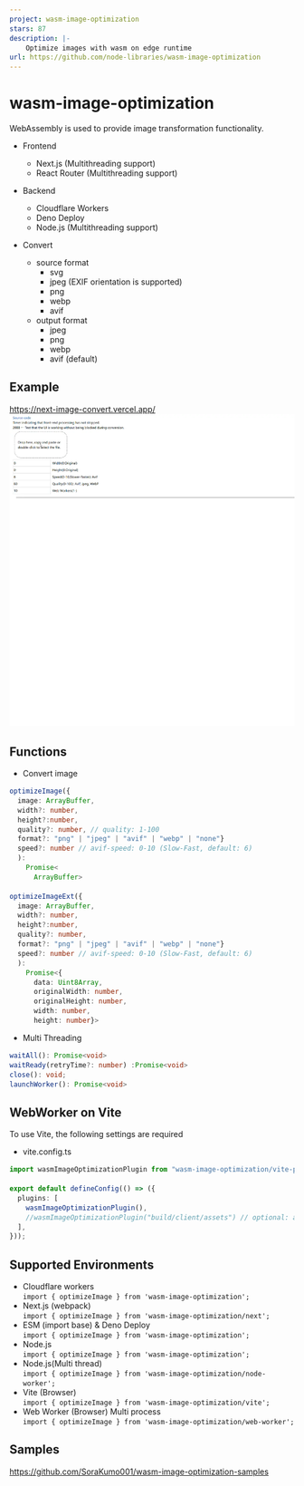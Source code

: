```yaml
---
project: wasm-image-optimization
stars: 87
description: |-
    Optimize images with wasm on edge runtime
url: https://github.com/node-libraries/wasm-image-optimization
---
```


# wasm-image-optimization

WebAssembly is used to provide image transformation functionality.

- Frontend

  - Next.js (Multithreading support)
  - React Router (Multithreading support)

- Backend

  - Cloudflare Workers
  - Deno Deploy
  - Node.js (Multithreading support)

- Convert
  - source format
    - svg
    - jpeg (EXIF orientation is supported)
    - png
    - webp
    - avif
  - output format
    - jpeg
    - png
    - webp
    - avif (default)

## Example

https://next-image-convert.vercel.app/  
![](https://raw.githubusercontent.com/node-libraries/wasm-image-optimization/refs/heads/master/doc/image.webp)

## Functions

- Convert image

```ts
optimizeImage({
  image: ArrayBuffer,
  width?: number,
  height?:number,
  quality?: number, // quality: 1-100
  format?: "png" | "jpeg" | "avif" | "webp" | "none"}
  speed?: number // avif-speed: 0-10 (Slow-Fast, default: 6)
  ):
    Promise<
      ArrayBuffer>

optimizeImageExt({
  image: ArrayBuffer,
  width?: number,
  height?:number,
  quality?: number,
  format?: "png" | "jpeg" | "avif" | "webp" | "none"}
  speed?: number // avif-speed: 0-10 (Slow-Fast, default: 6)
  ):
    Promise<{
      data: Uint8Array,
      originalWidth: number,
      originalHeight: number,
      width: number,
      height: number}>

```

- Multi Threading

```ts
waitAll(): Promise<void>
waitReady(retryTime?: number) :Promise<void>
close(): void;
launchWorker(): Promise<void>
```

## WebWorker on Vite

To use Vite, the following settings are required

- vite.config.ts

```ts
import wasmImageOptimizationPlugin from "wasm-image-optimization/vite-plugin";

export default defineConfig(() => ({
  plugins: [
    wasmImageOptimizationPlugin(),
    //wasmImageOptimizationPlugin("build/client/assets") // optional: assetsPath
  ],
}));
```

## Supported Environments

- Cloudflare workers  
  `import { optimizeImage } from 'wasm-image-optimization';`
- Next.js (webpack)  
  `import { optimizeImage } from 'wasm-image-optimization/next';`
- ESM (import base) & Deno Deploy  
  `import { optimizeImage } from 'wasm-image-optimization';`
- Node.js  
  `import { optimizeImage } from 'wasm-image-optimization';`
- Node.js(Multi thread)  
  `import { optimizeImage } from 'wasm-image-optimization/node-worker';`
- Vite (Browser)  
  `import { optimizeImage } from 'wasm-image-optimization/vite';`
- Web Worker (Browser) Multi process  
  `import { optimizeImage } from 'wasm-image-optimization/web-worker';`

## Samples

https://github.com/SoraKumo001/wasm-image-optimization-samples

